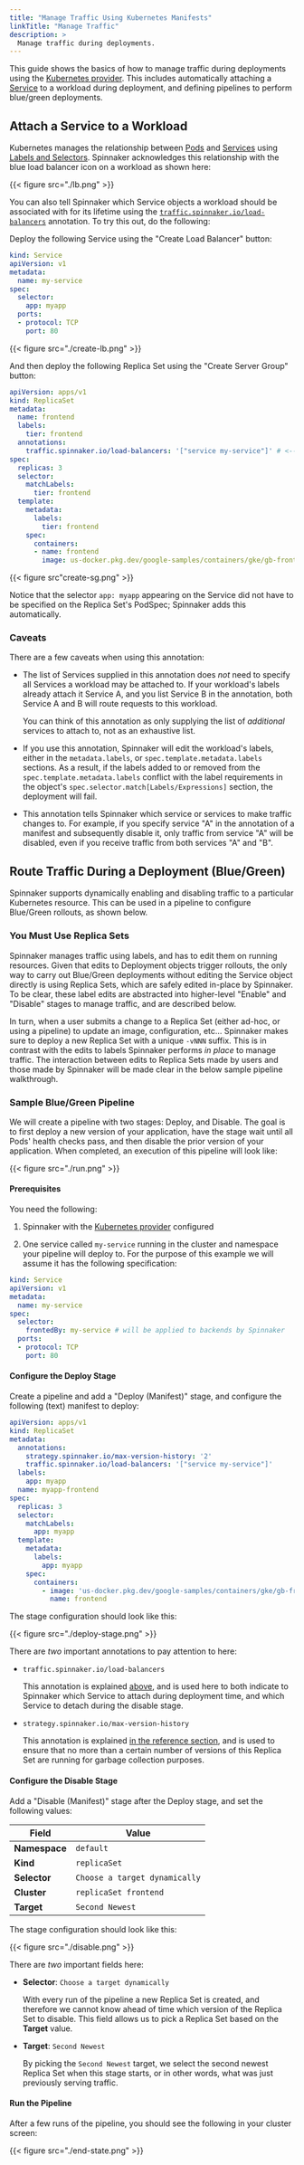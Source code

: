 ```yaml
---
title: "Manage Traffic Using Kubernetes Manifests"
linkTitle: "Manage Traffic"
description: >
  Manage traffic during deployments.
---
```


This guide shows the basics of how to manage traffic during deployments
using the [Kubernetes provider](/docs/setup/install/providers/kubernetes-v2).
This includes automatically attaching a
[Service](https://kubernetes.io/docs/concepts/services-networking/service/)
to a workload during deployment, and defining pipelines to perform blue/green
deployments.

## Attach a Service to a Workload

Kubernetes manages the relationship between
[Pods](https://kubernetes.io/docs/concepts/workloads/pods/pod/) and
[Services](https://kubernetes.io/docs/concepts/services-networking/service/)
using [Labels and
Selectors](https://kubernetes.io/docs/concepts/overview/working-with-objects/labels/).
Spinnaker acknowledges this relationship with the blue load balancer icon
on a workload as shown here:

{{< figure src="./lb.png" >}}

You can also tell Spinnaker which Service objects a workload should be
associated with for its lifetime using the
[`traffic.spinnaker.io/load-balancers`](/docs/reference/providers/kubernetes-v2/#traffic)
annotation. To try this out, do the following:

Deploy the following Service using the "Create Load Balancer" button:

```yaml
kind: Service
apiVersion: v1
metadata:
  name: my-service
spec:
  selector:
    app: myapp
  ports:
  - protocol: TCP
    port: 80
```

{{< figure src="./create-lb.png" >}}

And then deploy the following Replica Set using the "Create Server Group"
button:

```yaml
apiVersion: apps/v1
kind: ReplicaSet
metadata:
  name: frontend
  labels:
    tier: frontend
  annotations:
    traffic.spinnaker.io/load-balancers: '["service my-service"]' # <-- annotation
spec:
  replicas: 3
  selector:
    matchLabels:
      tier: frontend
  template:
    metadata:
      labels:
        tier: frontend
    spec:
      containers:
      - name: frontend
        image: us-docker.pkg.dev/google-samples/containers/gke/gb-frontend:v5
```

{{< figure src"create-sg.png" >}}

Notice that the selector `app: myapp` appearing on the Service did not have to
be specified on the Replica Set's PodSpec; Spinnaker adds this automatically.

### Caveats

There are a few caveats when using this annotation:

* The list of Services supplied in this annotation does _not_ need to specify
  all Services a workload may be attached to. If your workload's labels already
  attach it Service A, and you list Service B in the annotation, both Service A
  and B will route requests to this workload.

  You can think of this annotation as only supplying the list of _additional_
  services to attach to, not as an exhaustive list.

* If you use this annotation, Spinnaker will edit the workload's labels, either
  in the `metadata.labels`, or `spec.template.metadata.labels` sections. As a
  result, if the labels added to or removed from the
  `spec.template.metadata.labels` conflict with the label requirements in the
  object's `spec.selector.match[Labels/Expressions]` section, the deployment
  will fail.

* This annotation tells Spinnaker which service or services to make traffic
  changes to. For example, if you specify service "A" in the annotation of a
  manifest and subsequently disable it, only traffic from service "A" will be
  disabled, even if you receive traffic from both services "A" and "B".

## Route Traffic During a Deployment (Blue/Green)

Spinnaker supports dynamically enabling and disabling traffic to a particular
Kubernetes resource. This can be used in a pipeline to configure Blue/Green
rollouts, as shown below.

### You Must Use Replica Sets

Spinnaker manages traffic using labels, and has to edit them on running
resources. Given that edits to Deployment objects trigger rollouts, the only
way to carry out Blue/Green deployments without editing the Service object
directly is using Replica Sets, which are safely edited in-place by Spinnaker.
To be clear, these label edits are abstracted into higher-level "Enable" and
"Disable" stages to manage traffic, and are described below.

In turn, when a user submits a change to a Replica Set (either ad-hoc, or using
a pipeline) to update an image, configuration, etc... Spinnaker makes sure to
deploy a new Replica Set with a unique `-vNNN` suffix. This is in contrast with
the edits to labels Spinnaker performs _in place_ to manage traffic. The
interaction between edits to Replica Sets made by users and those made by
Spinnaker will be made clear in the below sample pipeline walkthrough.

### Sample Blue/Green Pipeline

We will create a pipeline with two stages: Deploy, and Disable. The goal is to
first deploy a new version of your application, have the stage wait until all
Pods' health checks pass, and then disable the prior version of your
application. When completed, an execution of this pipeline will look like:

{{< figure src="./run.png" >}}

#### Prerequisites

You need the following:

1. Spinnaker with the [Kubernetes provider](/docs/setup/install/providers/kubernetes-v2) configured

2. One service called `my-service` running in the cluster and namespace your
   pipeline will deploy to. For the purpose of this example we will assume it
   has the following specification:

  ```yaml
  kind: Service
  apiVersion: v1
  metadata:
    name: my-service
  spec:
    selector:
      frontedBy: my-service # will be applied to backends by Spinnaker
    ports:
    - protocol: TCP
      port: 80
  ```

#### Configure the Deploy Stage

Create a pipeline and add a "Deploy (Manifest)" stage, and configure the
following (text) manifest to deploy:

```yaml
apiVersion: apps/v1
kind: ReplicaSet
metadata:
  annotations:
    strategy.spinnaker.io/max-version-history: '2'
    traffic.spinnaker.io/load-balancers: '["service my-service"]'
  labels:
    app: myapp
  name: myapp-frontend
spec:
  replicas: 3
  selector:
    matchLabels:
      app: myapp
  template:
    metadata:
      labels:
        app: myapp
    spec:
      containers:
        - image: 'us-docker.pkg.dev/google-samples/containers/gke/gb-frontend:v5' 
          name: frontend
```

The stage configuration should look like this:

{{< figure src="./deploy-stage.png" >}}

There are _two_ important annotations to pay attention to here:

* `traffic.spinnaker.io/load-balancers`

  This annotation is explained [above](#attach-a-service-to-a-workload),
  and is used here to both indicate to Spinnaker which Service to attach during
  deployment time, and which Service to detach during the disable stage.

* `strategy.spinnaker.io/max-version-history`

  This annotation is explained [in the reference
  section](/docs/reference/providers/kubernetes-v2/#strategy), and is used to ensure
  that no more than a certain number of versions of this Replica Set are
  running for garbage collection purposes.

#### Configure the Disable Stage

Add a "Disable (Manifest)" stage after the Deploy stage, and set the following
values:

| Field | Value |
|-|-|
| __Namespace__ | `default` |
| __Kind__ | `replicaSet` |
| __Selector__ | `Choose a target dynamically` |
| __Cluster__ | `replicaSet frontend` |
| __Target__ | `Second Newest` |

The stage configuration should look like this:

{{< figure src="./disable.png" >}}

There are _two_ important fields here:

* __Selector__: `Choose a target dynamically`

  With every run of the pipeline a new Replica Set is created, and therefore we
  cannot know ahead of time which version of the Replica Set to disable. This
  field allows us to pick a Replica Set based on the __Target__ value.

* __Target__: `Second Newest`

  By picking the `Second Newest` target, we select the second newest Replica
  Set when this stage starts, or in other words, what was just previously
  serving traffic.

#### Run the Pipeline

After a few runs of the pipeline, you should see the following in your cluster
screen:

{{< figure src="./end-state.png" >}}
